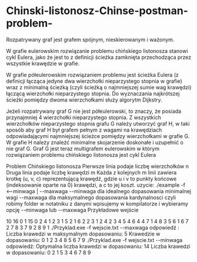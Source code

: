 # Chinski-listonosz-Chinse-postman-problem-
Rozpatrywany graf jest grafem spójnym, nieskierowanym i ważonym.

W grafie eulerowskim rozwiązanie problemu chińskiego listonosza stanowi cykl Eulera, jako że jest to z definicji ścieżka zamknięta przechodząca przez wszystkie krawędzie w grafie.

W grafie półeulerowskim rozwiązaniem problemu jest ścieżka Eulera (z definicji łącząca jedyne dwa wierzchołki nieparzystego stopnia w grafie) wraz z minimalną ścieżką (czyli ścieżką o najmniejszej sumie wag krawędzi) łączącą wierzchołki nieparzystego stopnia. Do wyznaczania najkrótszej ścieżki pomiędzy dwoma wierzchołkami służy algorytm Dijkstry.

Jeżeli rozpatrywany graf G nie jest półeulerowski, to znaczy, że posiada przynajmniej 4 wierzchołki nieparzystego stopnia. Z wszystkich wierzchołków nieparzystego stopnia grafu G należy utworzyć graf H, w taki sposób aby graf H był grafem pełnym z wagami na krawędziach odpowiadającymi najmniejszej ścieżce pomiędzy wierzchołkami w grafie G. W grafie H należy znaleźć minimalne skojarzenie doskonałe i uzupełnić o nie graf G. Graf G jest teraz multigrafem eulerowskim w którym rozwiązaniem problemu chińskiego listonosza jest cykl Eulera

Problem Chińskiego listonosza 
Pierwsze linia podaje liczbę wierzchołków n  
Druga linia podaje liczbę krawędzi m 
Każda z kolejnych m linii zawiera krotkę (u, v, c) reprezentującą krawędź, gdzie u i v to punkty końcowe (indeksowanie oparte na 0) krawędzi, a c to jej koszt.
uzycie: ./example -f <filename> <--minwaga | --maxwaga
 --minwaga dla idealnego dopasowania minimalnej wagi
 --maxwaga dla maksymalnego dopasowania kardynalnosci
czyli robimy folder w notatniku z danymi wpisujemy w kompilatorze  <filename> i wybieramy opcję --minwaga lub --maxwaga
Przykładowe wejście

10
16
0 1 15
0 2 4
1 2 3
1 5 2
1 6 2
2 3 1
2 4 2
3 4 5
4 6 4
4 7 1
4 8 3
5 6 1
6 7 2
7 8 3
7 9 2
8 9 1
./Przyklad.exe -f wejscie.txt --maxwaga
odpowiedź :
Liczba krawedzi w maksymalnym dopasowaniu: 5
Krawedzie w dopasowaniu:
 0  1
 2  3
 4  8
 5  6
 7  9
./Przyklad.exe -f wejscie.txt --minwaga
odpowiedź:
Optymalna liczba krawedzi w dopasowaniu: 14
Liczba krawedzi w dopasowaniu:
0 2
1 5
3 4
6 7
8 9
